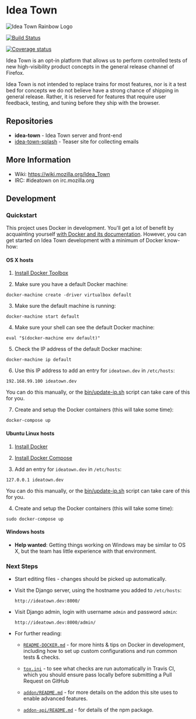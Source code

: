 Idea Town
==========

![Idea Town Rainbow Logo](https://wiki.mozilla.org/images/thumb/7/7a/IdeaTownSticker.png/400px-IdeaTownSticker.png)

[![Build Status](https://img.shields.io/travis/mozilla/idea-town/master.svg)](https://travis-ci.org/mozilla/idea-town)

[![Coverage status](https://img.shields.io/coveralls/mozilla/idea-town/master.svg)](https://coveralls.io/r/mozilla/idea-town)

Idea Town is an opt-in platform that allows us to perform controlled tests of new high-visibility product concepts in the general release channel of Firefox.

Idea Town is not intended to replace trains for most features, nor is it a test bed for concepts we do not believe have a strong chance of shipping in general release. Rather, it is reserved for features that require user feedback, testing, and tuning before they ship with the browser.

## Repositories

* **idea-town** - Idea Town server and front-end
* [idea-town-splash](https://github.com/mozilla/idea-town-splash/) - Teaser site for collecting emails

## More Information

- Wiki: <https://wiki.mozilla.org/Idea_Town>
- IRC: #ideatown on irc.mozilla.org

## Development

### Quickstart

This project uses Docker in development. You'll get a lot of benefit
by acquainting yourself [with Docker and its documentation][docker-docs]. 
However, you can get started on Idea Town development with a minimum of Docker
know-how:

[docker-docs]: https://docs.docker.com/

#### OS X hosts

1. [Install Docker Toolbox](http://docs.docker.com/mac/started/)

2. Make sure you have a default Docker machine:

  `docker-machine create -driver virtualbox default`

3. Make sure the default machine is running:

  `docker-machine start default`

4. Make sure your shell can see the default Docker machine:

  `eval "$(docker-machine env default)"`

5. Check the IP address of the default Docker machine:

  `docker-machine ip default`

6. Use this IP address to add an entry for `ideatown.dev` in `/etc/hosts`:

  `192.168.99.100 ideatown.dev`

  You can do this manually, or the [bin/update-ip.sh][update-ip] script can
  take care of this for you.

[update-ip]: https://github.com/mozilla/idea-town/blob/master/bin/update-ip.sh

7. Create and setup the Docker containers (this will take some time):

  `docker-compose up`

#### Ubuntu Linux hosts

1. [Install Docker](http://docs.docker.com/linux/started/)

2. [Install Docker Compose](https://docs.docker.com/compose/install/)

3. Add an entry for `ideatown.dev` in `/etc/hosts`:

  `127.0.0.1 ideatown.dev`

  You can do this manually, or the [bin/update-ip.sh][update-ip] script can
  take care of this for you.

4. Create and setup the Docker containers (this will take some time):

  `sudo docker-compose up`

#### Windows hosts

* **Help wanted**: Getting things working on Windows may be similar to OS X,
  but the team has little experience with that environment.

### Next Steps

* Start editing files - changes should be picked up automatically.

* Visit the Django server, using the hostname you added to `/etc/hosts`:

  `http://ideatown.dev:8000/`

* Visit Django admin, login with username `admin` and password `admin`:

  `http://ideatown.dev:8000/admin/`

* For further reading:

  * [`README-DOCKER.md`](./README-DOCKER.md) - for more hints & tips on Docker in
    development, including how to set up custom configurations and run common
    tests & checks.

  * [`tox.ini`](./tox.ini) - to see what checks are run automatically in Travis
    CI, which you should ensure pass locally before submitting a Pull Request on
    GitHub

  * [`addon/README.md`](./addon/README.md) - for more details on the addon this
    site uses to enable advanced features.

  * [`addon-api/README.md`](./addon-api/README.md) - for details of the npm package.
